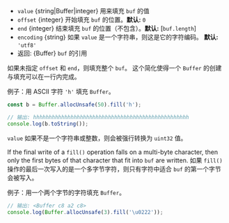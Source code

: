 <!-- YAML
added: v0.5.0
changes:
  - version: v5.7.0
    pr-url: https://github.com/nodejs/node/pull/4935
    description: The `encoding` parameter is supported now.
-->

* `value` {string|Buffer|integer} 用来填充 `buf` 的值
* `offset` {integer} 开始填充 `buf` 的位置。**默认:** `0`
* `end` {integer} 结束填充 `buf` 的位置（不包含）。**默认:** [`buf.length`]
* `encoding` {string} 如果 `value` 是一个字符串，则这是它的字符编码。
  **默认:** `'utf8'`
* 返回: {Buffer} `buf` 的引用

如果未指定 `offset` 和 `end`，则填充整个 `buf`。
这个简化使得一个 `Buffer` 的创建与填充可以在一行内完成。

例子：用 ASCII 字符 `'h'` 填充 `Buffer`。

```js
const b = Buffer.allocUnsafe(50).fill('h');

// 输出: hhhhhhhhhhhhhhhhhhhhhhhhhhhhhhhhhhhhhhhhhhhhhhhhhh
console.log(b.toString());
```

`value` 如果不是一个字符串或整数，则会被强行转换为 `uint32` 值。

If the final write of a `fill()` operation falls on a multi-byte character,
then only the first bytes of that character that fit into `buf` are written.
如果 `fill()` 操作的最后一次写入的是一个多字节字符，则只有字符中适合 `buf` 的第一个字节会被写入。

例子：用一个两个字节的字符填充 `Buffer`。

```js
// 输出: <Buffer c8 a2 c8>
console.log(Buffer.allocUnsafe(3).fill('\u0222'));
```

